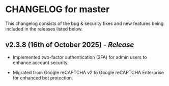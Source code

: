 # CHANGELOG for master

This changelog consists of the bug & security fixes and new features being included in the releases listed below.

## **v2.3.8 (16th of October 2025)** - *Release*

* Implemented two-factor authentication (2FA) for admin users to enhance account security.

* Migrated from Google reCAPTCHA v2 to Google reCAPTCHA Enterprise for enhanced bot protection.